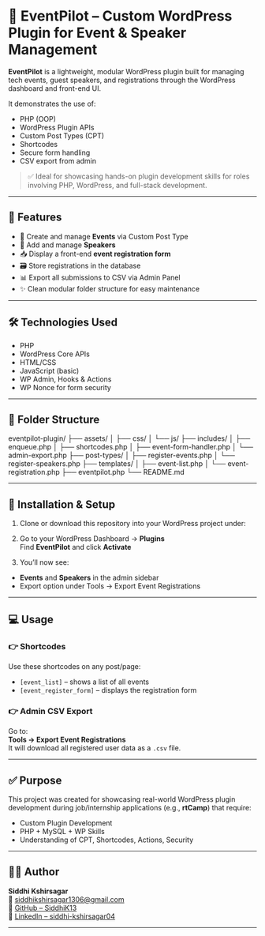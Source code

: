 # 🎫 EventPilot – Custom WordPress Plugin for Event & Speaker Management

**EventPilot** is a lightweight, modular WordPress plugin built for managing tech events, guest speakers, and registrations through the WordPress dashboard and front-end UI.

It demonstrates the use of:
- PHP (OOP)
- WordPress Plugin APIs
- Custom Post Types (CPT)
- Shortcodes
- Secure form handling
- CSV export from admin

> ✅ Ideal for showcasing hands-on plugin development skills for roles involving PHP, WordPress, and full-stack development.

---

## 📌 Features

- 📅 Create and manage **Events** via Custom Post Type
- 🎤 Add and manage **Speakers**
- 📥 Display a front-end **event registration form**
- 🗃️ Store registrations in the database
- 📊 Export all submissions to CSV via Admin Panel
- ✨ Clean modular folder structure for easy maintenance

---

## 🛠️ Technologies Used

- PHP
- WordPress Core APIs
- HTML/CSS
- JavaScript (basic)
- WP Admin, Hooks & Actions
- WP Nonce for form security

---

## 🧩 Folder Structure

eventpilot-plugin/
├── assets/
│ ├── css/
│ └── js/
├── includes/
│ ├── enqueue.php
│ ├── shortcodes.php
│ ├── event-form-handler.php
│ └── admin-export.php
├── post-types/
│ ├── register-events.php
│ └── register-speakers.php
├── templates/
│ ├── event-list.php
│ └── event-registration.php
├── eventpilot.php
└── README.md


---

## 🔧 Installation & Setup

1. Clone or download this repository into your WordPress project under:



2. Go to your WordPress Dashboard → **Plugins**  
Find **EventPilot** and click **Activate**

3. You’ll now see:
- **Events** and **Speakers** in the admin sidebar
- Export option under Tools → Export Event Registrations

---

## 💻 Usage

### 👉 Shortcodes

Use these shortcodes on any post/page:

- `[event_list]` – shows a list of all events
- `[event_register_form]` – displays the registration form

### 👉 Admin CSV Export

Go to:  
**Tools → Export Event Registrations**  
It will download all registered user data as a `.csv` file.

---

## ✅ Purpose

This project was created for showcasing real-world WordPress plugin development during job/internship applications (e.g., **rtCamp**) that require:

- Custom Plugin Development
- PHP + MySQL + WP Skills
- Understanding of CPT, Shortcodes, Actions, Security

---

## 🙋‍♀️ Author

**Siddhi Kshirsagar**  
📧 siddhikshirsagar1306@gmail.com  
🔗 [GitHub – SiddhiK13](https://github.com/SiddhiK13)  
🔗 [LinkedIn – siddhi-kshirsagar04](https://www.linkedin.com/in/siddhi-kshirsagar04)

---



